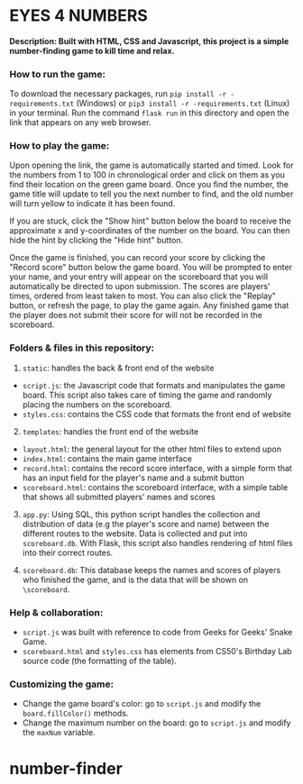 # EYES 4 NUMBERS
#### Description: Built with HTML, CSS and Javascript, this project is a simple number-finding game to kill time and relax.

### How to run the game:
To download the necessary packages, run `pip install -r -requirements.txt` (Windows) or `pip3 install -r -requirements.txt` (Linux) in your terminal.
Run the command `flask run` in this directory and open the link that appears on any web browser.

### How to play the game:

Upon opening the link, the game is automatically started and timed. Look for the numbers from 1 to 100 in chronological order and click on them as you find their location on the green game board. Once you find the number, the game title will update to tell you the next number to find, and the old number will turn yellow to indicate it has been found.

If you are stuck, click the "Show hint" button below the board to receive the approximate x and y-coordinates of the number on the board. You can then hide the hint by clicking the "Hide hint" button.

Once the game is finished, you can record your score by clicking the "Record score" button below the game board. You will be prompted to enter your name, and your entry will appear on the scoreboard that you will automatically be directed to upon submission. The scores are players' times, ordered from least taken to most. You can also click the "Replay" button, or refresh the page, to play the game again. Any finished game that the player does not submit their score for will not be recorded in the scoreboard.

### Folders & files in this repository:

1. `static`: handles the back & front end of the website
- `script.js`: the Javascript code that formats and manipulates the game board. This script also takes care of timing the game and randomly placing the numbers on the scoreboard.
- `styles.css`: contains the CSS code that formats the front end of website

2. `templates`: handles the front end of the website
- `layout.html`: the general layout for the other html files to extend upon
- `index.html`: contains the main game interface
- `record.html`: contains the record score interface, with a simple form that has an input field for the player's name and a submit button
- `scoreboard.html`: contains the scoreboard interface, with a simple table that shows all submitted players' names and scores

3. `app.py`: Using SQL, this python script handles the collection and distribution of data (e.g the player's score and name) between the different routes to the website. Data is collected and put into `scoreboard.db`. With Flask, this script also handles rendering of html files into their correct routes.

4. `scoreboard.db`: This database keeps the names and scores of players who finished the game, and is the data that will be shown on `\scoreboard`.

### Help & collaboration:

- `script.js` was built with reference to code from Geeks for Geeks' Snake Game.
- `scoreboard.html` and `styles.css` has elements from CS50's Birthday Lab source code (the formatting of the table).

### Customizing the game:

- Change the game board's color: go to `script.js` and modify the `board.fillColor()` methods.
- Change the maximum number on the board: go to `script.js` and modify the `maxNum` variable.





# number-finder
